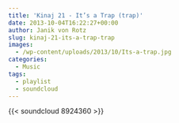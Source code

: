```yaml
---
title: 'Kinaj 21 - It’s a Trap (trap)'
date: 2013-10-04T16:22:27+00:00
author: Janik von Rotz
slug: kinaj-21-its-a-trap-trap
images:
  - /wp-content/uploads/2013/10/Its-a-trap.jpg
categories:
  - Music
tags:
  - playlist
  - soundcloud
---
```

{{< soundcloud 8924360 >}}